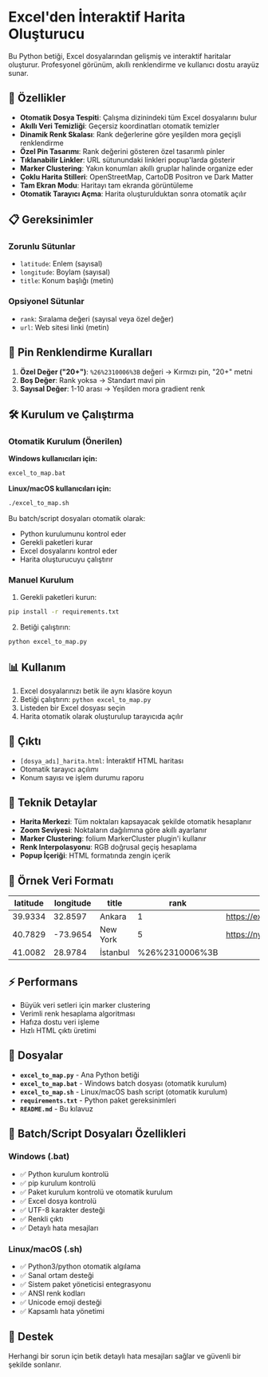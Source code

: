 # Excel'den İnteraktif Harita Oluşturucu

Bu Python betiği, Excel dosyalarından gelişmiş ve interaktif haritalar oluşturur. Profesyonel görünüm, akıllı renklendirme ve kullanıcı dostu arayüz sunar.

## 🚀 Özellikler

- **Otomatik Dosya Tespiti**: Çalışma dizinindeki tüm Excel dosyalarını bulur
- **Akıllı Veri Temizliği**: Geçersiz koordinatları otomatik temizler
- **Dinamik Renk Skalası**: Rank değerlerine göre yeşilden mora geçişli renklendirme
- **Özel Pin Tasarımı**: Rank değerini gösteren özel tasarımlı pinler
- **Tıklanabilir Linkler**: URL sütunundaki linkleri popup'larda gösterir
- **Marker Clustering**: Yakın konumları akıllı gruplar halinde organize eder
- **Çoklu Harita Stilleri**: OpenStreetMap, CartoDB Positron ve Dark Matter
- **Tam Ekran Modu**: Haritayı tam ekranda görüntüleme
- **Otomatik Tarayıcı Açma**: Harita oluşturulduktan sonra otomatik açılır

## 📋 Gereksinimler

### Zorunlu Sütunlar
- `latitude`: Enlem (sayısal)
- `longitude`: Boylam (sayısal) 
- `title`: Konum başlığı (metin)

### Opsiyonel Sütunlar
- `rank`: Sıralama değeri (sayısal veya özel değer)
- `url`: Web sitesi linki (metin)

## 🎨 Pin Renklendirme Kuralları

1. **Özel Değer ("20+")**: `%26%2310006%3B` değeri → Kırmızı pin, "20+" metni
2. **Boş Değer**: Rank yoksa → Standart mavi pin
3. **Sayısal Değer**: 1-10 arası → Yeşilden mora gradient renk

## 🛠️ Kurulum ve Çalıştırma

### Otomatik Kurulum (Önerilen)

**Windows kullanıcıları için:**
```cmd
excel_to_map.bat
```

**Linux/macOS kullanıcıları için:**
```bash
./excel_to_map.sh
```

Bu batch/script dosyaları otomatik olarak:
- Python kurulumunu kontrol eder
- Gerekli paketleri kurar
- Excel dosyalarını kontrol eder
- Harita oluşturucuyu çalıştırır

### Manuel Kurulum

1. Gerekli paketleri kurun:
```bash
pip install -r requirements.txt
```

2. Betiği çalıştırın:
```bash
python excel_to_map.py
```

## 📊 Kullanım

1. Excel dosyalarınızı betik ile aynı klasöre koyun
2. Betiği çalıştırın: `python excel_to_map.py`
3. Listeden bir Excel dosyası seçin
4. Harita otomatik olarak oluşturulup tarayıcıda açılır

## 📁 Çıktı

- `[dosya_adı]_harita.html`: İnteraktif HTML haritası
- Otomatik tarayıcı açılımı
- Konum sayısı ve işlem durumu raporu

## 🔧 Teknik Detaylar

- **Harita Merkezi**: Tüm noktaları kapsayacak şekilde otomatik hesaplanır
- **Zoom Seviyesi**: Noktaların dağılımına göre akıllı ayarlanır
- **Marker Clustering**: folium MarkerCluster plugin'i kullanır
- **Renk Interpolasyonu**: RGB doğrusal geçiş hesaplama
- **Popup İçeriği**: HTML formatında zengin içerik

## 📝 Örnek Veri Formatı

| latitude | longitude | title | rank | url |
|----------|-----------|-------|------|-----|
| 39.9334 | 32.8597 | Ankara | 1 | https://example.com |
| 40.7829 | -73.9654 | New York | 5 | https://nyc.gov |
| 41.0082 | 28.9784 | İstanbul | %26%2310006%3B | |

## ⚡ Performans

- Büyük veri setleri için marker clustering
- Verimli renk hesaplama algoritması
- Hafıza dostu veri işleme
- Hızlı HTML çıktı üretimi

## 📁 Dosyalar

- **`excel_to_map.py`** - Ana Python betiği
- **`excel_to_map.bat`** - Windows batch dosyası (otomatik kurulum)
- **`excel_to_map.sh`** - Linux/macOS bash script (otomatik kurulum)
- **`requirements.txt`** - Python paket gereksinimleri
- **`README.md`** - Bu kılavuz

## 🔧 Batch/Script Dosyaları Özellikleri

### Windows (.bat)
- ✅ Python kurulum kontrolü
- ✅ pip kurulum kontrolü  
- ✅ Paket kurulum kontrolü ve otomatik kurulum
- ✅ Excel dosya kontrolü
- ✅ UTF-8 karakter desteği
- ✅ Renkli çıktı
- ✅ Detaylı hata mesajları

### Linux/macOS (.sh)
- ✅ Python3/python otomatik algılama
- ✅ Sanal ortam desteği
- ✅ Sistem paket yöneticisi entegrasyonu
- ✅ ANSI renk kodları
- ✅ Unicode emoji desteği
- ✅ Kapsamlı hata yönetimi

## 🤝 Destek

Herhangi bir sorun için betik detaylı hata mesajları sağlar ve güvenli bir şekilde sonlanır.